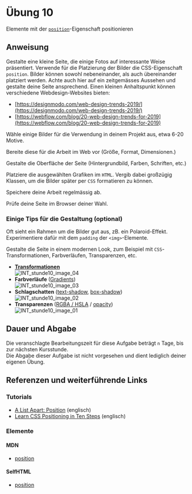 # Übung 10

Elemente mit der [`position`](https://wiki.selfhtml.org/wiki/CSS/Eigenschaften/Positionierung/position)-Eigenschaft positionieren


## Anweisung

Gestalte eine kleine Seite, die einige Fotos auf interessante Weise präsentiert. Verwende für die Platzierung der Bilder die CSS-Eigenschaft `position`. Bilder können sowohl nebeneinander, als auch übereinander platziert werden. Achte auch hier auf ein zeitgemässes Aussehen und gestalte deine Seite ansprechend. Einen kleinen Anhaltspunkt können verschiedene Webdesign-Websites bieten:

- [https://designmodo.com/web-design-trends-2019/](https://designmodo.com/web-design-trends-2019/)
- [https://webflow.com/blog/20-web-design-trends-for-2019](https://webflow.com/blog/20-web-design-trends-for-2019)

Wähle einige Bilder für die Verwendung in deinem Projekt aus, etwa 6-20 Motive.

Bereite diese für die Arbeit im Web vor (Größe, Format, Dimensionen.)

Gestalte die Oberfläche der Seite (Hintergrundbild, Farben, Schriften, etc.)

Platziere die ausgewählten Grafiken im `HTML`. Vergib dabei großzügig Klassen, um die Bilder später per `CSS` formatieren zu können.

Speichere deine Arbeit regelmässig ab.

Prüfe deine Seite im Browser deiner Wahl.

### Einige Tips für die Gestaltung (optional)

Oft sieht ein Rahmen um die Bilder gut aus, zB. ein Polaroid-Effekt. Experimentiere dafür mit dem `padding` der `<img>`-Elemente.

Gestalte die Seite in einem modernen Look, zum Beispiel mit `CSS`-Transformationen, Farbverläufen, Transparenzen, etc.

- **[Transformationen](https://developer.mozilla.org/de/docs/Web/CSS/transform)**  
![INT_stunde10_image_04](https://user-images.githubusercontent.com/1279725/70738336-c206d300-1d14-11ea-9fe8-05e150b1a492.jpg)
- **Farbverläufe** ([Gradients](http://wiki.selfhtml.org/wiki/CSS/Eigenschaften/Hintergrundfarben_und_-bilder/linear-gradient()))  
![INT_stunde10_image_03](https://user-images.githubusercontent.com/1279725/70738338-c29f6980-1d14-11ea-9e32-31051506ee19.jpg)
- **Schlagschatten** ([text-shadow](http://wiki.selfhtml.org/wiki/CSS/Eigenschaften/Textformatierung/text-shadow), [box-shadow](http://wiki.selfhtml.org/wiki/CSS/Eigenschaften/%C3%A4u%C3%9Fere_Gestaltung/box-shadow))  
![INT_stunde10_image_02](https://user-images.githubusercontent.com/1279725/70738337-c29f6980-1d14-11ea-9791-43ff309631b6.jpg)
- **Transparenzen** ([RGBA / HSLA](http://trentwalton.com/2010/12/21/rgba-hsla-css-color/) / [opacity](http://wiki.selfhtml.org/wiki/CSS/Eigenschaften/Anzeige/opacity))  
![INT_stunde10_image_01](https://user-images.githubusercontent.com/1279725/70738339-c29f6980-1d14-11ea-926d-1ce8fa6ded04.jpg)


## Dauer und Abgabe

Die veranschlagte Bearbeitungszeit für diese Aufgabe beträgt `n` Tage, bis zur nächsten Kursstunde.  
Die Abgabe dieser Aufgabe ist nicht vorgesehen und dient lediglich deiner eigenen Übung.

## Referenzen und weiterführende Links

### Tutorials

- [A List Apart: Position](https://alistapart.com/article/css-positioning-101/) (englisch)  
- [Learn CSS Positioning in Ten Steps](http://www.barelyfitz.com/screencast/html-training/css/positioning/) (englisch)  

### Elemente

#### MDN

- [position](https://developer.mozilla.org/de/docs/Web/CSS/position)

#### SelfHTML

- [position](https://wiki.selfhtml.org/wiki/CSS/Eigenschaften/Positionierung/position)
